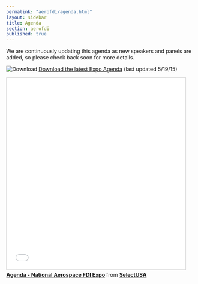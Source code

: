 ```yaml
---
permalink: "aerofdi/agenda.html"
layout: sidebar
title: Agenda
section: aerofdi
published: true
---
```


We are continuously updating this agenda as new speakers and panels are added, so please check back soon for more details.

![Download](http://google.github.io/material-design-icons/action/svg/design/ic_get_app_24px.svg "Download") [Download the latest Expo Agenda](https://www.dropbox.com/s/p20mkvkgb1c0kf1/Agenda%2005%2019%2015%20-%20National%20Aerospace%20FDI%20Expo.pdf?dl=1) (last updated 5/19/15)

<iframe src="//www.slideshare.net/slideshow/embed_code/key/2DcFNMk6DW5vlp" width="477" height="510" frameborder="0" marginwidth="0" marginheight="0" scrolling="no" style="border:1px solid #CCC; border-width:1px; margin-bottom:5px; max-width: 100%;" allowfullscreen> </iframe> <div style="margin-bottom:5px"> <strong> <a href="//www.slideshare.net/SelectUSA/agenda-national-aerospace-fdi-expo" title="Agenda - National Aerospace FDI Expo" target="_blank">Agenda - National Aerospace FDI Expo</a> </strong> from <strong><a href="//www.slideshare.net/SelectUSA" target="_blank">SelectUSA</a></strong> </div>
